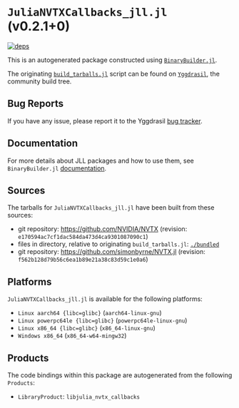 # `JuliaNVTXCallbacks_jll.jl` (v0.2.1+0)

[![deps](https://juliahub.com/docs/JuliaNVTXCallbacks_jll/deps.svg)](https://juliahub.com/ui/Packages/JuliaNVTXCallbacks_jll/EQzo6?page=2)

This is an autogenerated package constructed using [`BinaryBuilder.jl`](https://github.com/JuliaPackaging/BinaryBuilder.jl).

The originating [`build_tarballs.jl`](https://github.com/JuliaPackaging/Yggdrasil/blob/d9539d59a068d6116a225b482c5d8fc27eb80789/J/JuliaNVTXCallbacks/build_tarballs.jl) script can be found on [`Yggdrasil`](https://github.com/JuliaPackaging/Yggdrasil/), the community build tree.

## Bug Reports

If you have any issue, please report it to the Yggdrasil [bug tracker](https://github.com/JuliaPackaging/Yggdrasil/issues).

## Documentation

For more details about JLL packages and how to use them, see `BinaryBuilder.jl` [documentation](https://docs.binarybuilder.org/stable/jll/).

## Sources

The tarballs for `JuliaNVTXCallbacks_jll.jl` have been built from these sources:

* git repository: https://github.com/NVIDIA/NVTX (revision: `e170594ac7cf1dac584da473d4ca9301087090c1`)
* files in directory, relative to originating `build_tarballs.jl`: [`./bundled`](https://github.com/JuliaPackaging/Yggdrasil/tree/d9539d59a068d6116a225b482c5d8fc27eb80789/J/JuliaNVTXCallbacks/bundled)
* git repository: https://github.com/simonbyrne/NVTX.jl (revision: `f562b128d79b56c6ea1b89e21a38c83d59c1e0a6`)

## Platforms

`JuliaNVTXCallbacks_jll.jl` is available for the following platforms:

* `Linux aarch64 {libc=glibc}` (`aarch64-linux-gnu`)
* `Linux powerpc64le {libc=glibc}` (`powerpc64le-linux-gnu`)
* `Linux x86_64 {libc=glibc}` (`x86_64-linux-gnu`)
* `Windows x86_64` (`x86_64-w64-mingw32`)

## Products

The code bindings within this package are autogenerated from the following `Products`:

* `LibraryProduct`: `libjulia_nvtx_callbacks`
